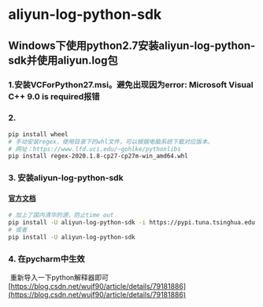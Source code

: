# aliyun-log-python-sdk

## Windows下使用python2.7安装aliyun-log-python-sdk并使用aliyun.log包

### 1.安装VCForPython27.msi。避免出现因为error: Microsoft Visual C++ 9.0 is required报错

### 2. 

```bash
pip install wheel
# 手动安装regex，使用目录下的whl文件，可以根据电脑系统下载对应版本。
# 网址：https://www.lfd.uci.edu/~gohlke/pythonlibs
pip install regex-2020.1.8-cp27-cp27m-win_amd64.whl

```

### 3. 安装aliyun-log-python-sdk

####  [官方文档](https://github.com/aliyun/aliyun-log-python-sdk/blob/master/README_CN.md)

```bash
# 加上了国内清华的源，防止time out
pip install -U aliyun-log-python-sdk -i https://pypi.tuna.tsinghua.edu.cn/simple
# 或者
pip install -U aliyun-log-python-sdk
```


### 4. 在pycharm中生效

​	重新导入一下python解释器即可 [https://blog.csdn.net/wujf90/article/details/79181886](https://blog.csdn.net/wujf90/article/details/79181886)

